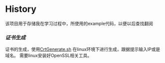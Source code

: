# History
  该项目用于存储我在学习过程中，所使用的example代码，以便以后查找翻阅

### *证书生成*
  证书的生成，使用[CrtGenerate.sh](https://github.com/zydp/exercises/blob/master/CrtGenerate.sh) 在linux环境下进行生成，跟据提示输入IP或是域名。
  需要linux安装好OpenSSL相关工具。
